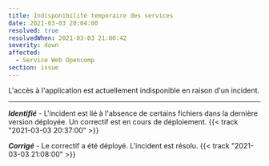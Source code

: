 ```yaml
---
title: Indisponibilité temporaire des services
date: 2021-03-03 20:04:00
resolved: true
resolvedWhen: 2021-03-03 21:00:42
severity: down
affected:
  - Service Web Opencomp
section: issue
---
```


L'accès à l'application est actuellement indisponible en raison d'un incident.   
   
---
   
***Identifié*** - L'incident est lié à l'absence de certains fichiers dans la dernière version déployée. Un correctif est en cours de déploiement.  {{< track "2021-03-03 20:37:00" >}}   
   
***Corrigé*** - Le correctif a été déployé. L'incident est résolu.  {{< track "2021-03-03 21:08:00" >}}   

